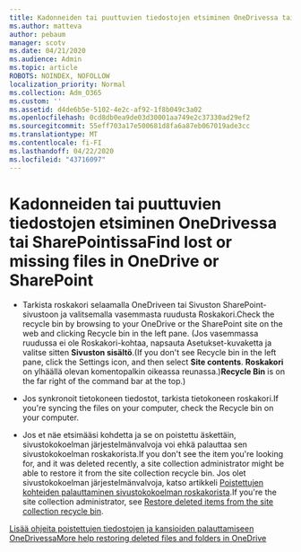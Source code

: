 ```yaml
---
title: Kadonneiden tai puuttuvien tiedostojen etsiminen OneDrivessa tai SharePointissa
ms.author: matteva
author: pebaum
manager: scotv
ms.date: 04/21/2020
ms.audience: Admin
ms.topic: article
ROBOTS: NOINDEX, NOFOLLOW
localization_priority: Normal
ms.collection: Adm_O365
ms.custom: ''
ms.assetid: d4de6b5e-5102-4e2c-af92-1f8b049c3a02
ms.openlocfilehash: 0cd8db0ea9de03d30001aa749e2c37330ad29ef2
ms.sourcegitcommit: 55eff703a17e500681d8fa6a87eb067019ade3cc
ms.translationtype: MT
ms.contentlocale: fi-FI
ms.lasthandoff: 04/22/2020
ms.locfileid: "43716097"
---
```

# <a name="find-lost-or-missing-files-in-onedrive-or-sharepoint"></a><span data-ttu-id="4d1d1-102">Kadonneiden tai puuttuvien tiedostojen etsiminen OneDrivessa tai SharePointissa</span><span class="sxs-lookup"><span data-stu-id="4d1d1-102">Find lost or missing files in OneDrive or SharePoint</span></span>

- <span data-ttu-id="4d1d1-103">Tarkista roskakori selaamalla OneDriveen tai Sivuston SharePoint-sivustoon ja valitsemalla vasemmasta ruudusta Roskakori.</span><span class="sxs-lookup"><span data-stu-id="4d1d1-103">Check the recycle bin by browsing to your OneDrive or the SharePoint site on the web and clicking Recycle bin in the left pane.</span></span> <span data-ttu-id="4d1d1-104">(Jos vasemmassa ruudussa ei ole Roskakori-kohtaa, napsauta Asetukset-kuvaketta ja valitse sitten **Sivuston sisältö**.</span><span class="sxs-lookup"><span data-stu-id="4d1d1-104">(If you don't see Recycle bin in the left pane, click the Settings icon, and then select **Site contents**.</span></span> <span data-ttu-id="4d1d1-105">**Roskakori** on ylhäällä olevan komentopalkin oikeassa reunassa.)</span><span class="sxs-lookup"><span data-stu-id="4d1d1-105">**Recycle Bin** is on the far right of the command bar at the top.)</span></span> 
    
- <span data-ttu-id="4d1d1-106">Jos synkronoit tietokoneen tiedostot, tarkista tietokoneen roskakori.</span><span class="sxs-lookup"><span data-stu-id="4d1d1-106">If you're syncing the files on your computer, check the Recycle bin on your computer.</span></span> 
    
- <span data-ttu-id="4d1d1-107">Jos et näe etsimääsi kohdetta ja se on poistettu äskettäin, sivustokokoelman järjestelmänvalvoja voi ehkä palauttaa sen sivustokokoelman roskakorista.</span><span class="sxs-lookup"><span data-stu-id="4d1d1-107">If you don't see the item you're looking for, and it was deleted recently, a site collection administrator might be able to restore it from the site collection recycle bin.</span></span> <span data-ttu-id="4d1d1-108">Jos olet sivustokokoelman järjestelmänvalvoja, katso artikkeli [Poistettujen kohteiden palauttaminen sivustokokoelman roskakorista](https://go.microsoft.com/fwlink/?linkid=866439).</span><span class="sxs-lookup"><span data-stu-id="4d1d1-108">If you're the site collection administrator, see [Restore deleted items from the site collection recycle bin](https://go.microsoft.com/fwlink/?linkid=866439).</span></span>
    
[<span data-ttu-id="4d1d1-109">Lisää ohjeita poistettujen tiedostojen ja kansioiden palauttamiseen OneDrivessa</span><span class="sxs-lookup"><span data-stu-id="4d1d1-109">More help restoring deleted files and folders in OneDrive</span></span>](https://go.microsoft.com/fwlink/?linkid=872872)
  

